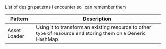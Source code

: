 List of design patterns I encounter so I can remember them

| Pattern  | Description |
| ------------- | ------------- |
| Asset Loader  | Using it to transform an existing resource to other type of resource and storing them on a Generic HashMap  |

